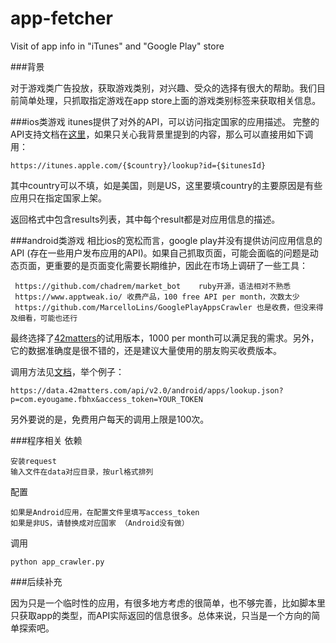 # app-fetcher
Visit of app info in "iTunes" and "Google Play" store

###背景

对于游戏类广告投放，获取游戏类别，对兴趣、受众的选择有很大的帮助。我们目前简单处理，只抓取指定游戏在app store上面的游戏类别标签来获取相关信息。

###ios类游戏
itunes提供了对外的API，可以访问指定国家的应用描述。
完整的API支持文档在[这里](https://affiliate.itunes.apple.com/resources/documentation/itunes-store-web-service-search-api/)，如果只关心我背景里提到的内容，那么可以直接用如下调用：

	https://itunes.apple.com/{$country}/lookup?id={$itunesId}
其中country可以不填，如是美国，则是US，这里要填country的主要原因是有些应用只在指定国家上架。

返回格式中包含results列表，其中每个result都是对应用信息的描述。

###android类游戏
相比ios的宽松而言，google play并没有提供访问应用信息的API (存在一些用户发布应用的API)。如果自己抓取页面，可能会面临的问题是动态页面，更重要的是页面变化需要长期维护，因此在市场上调研了一些工具：

	 https://github.com/chadrem/market_bot    ruby开源，语法相对不熟悉
     https://www.apptweak.io/ 收费产品，100 free API per month，次数太少
     https://github.com/MarcelloLins/GooglePlayAppsCrawler 也是收费，但没来得及细看，可能也还行

最终选择了[42matters](https://42matters.com/launchpad)的试用版本，1000 per month可以满足我的需求。另外，它的数据准确度是很不错的，还是建议大量使用的朋友购买收费版本。

调用方法见[文档](https://42matters.com/docs/app-market-data/android/apps/lookup)，举个例子：

	https://data.42matters.com/api/v2.0/android/apps/lookup.json?p=com.eyougame.fbhx&access_token=YOUR_TOKEN

另外要说的是，免费用户每天的调用上限是100次。

###程序相关
依赖

	安装request
	输入文件在data对应目录，按url格式排列

配置

	如果是Android应用，在配置文件里填写access_token
	如果是非US，请替换成对应国家 （Android没有做）
	
调用 

	python app_crawler.py

###后续补充

因为只是一个临时性的应用，有很多地方考虑的很简单，也不够完善，比如脚本里只获取app的类型，而API实际返回的信息很多。总体来说，只当是一个方向的简单探索吧。
